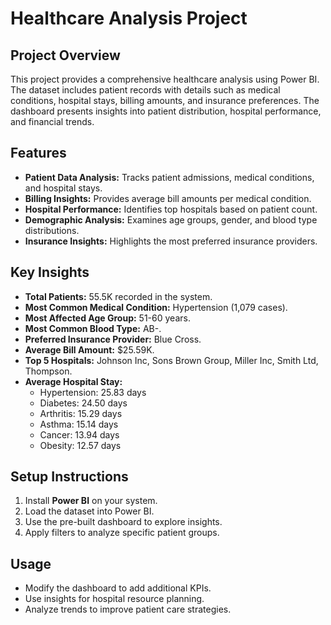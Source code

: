 # Healthcare Analysis Project

## Project Overview

This project provides a comprehensive healthcare analysis using Power BI. The dataset includes patient records with details such as medical conditions, hospital stays, billing amounts, and insurance preferences. The dashboard presents insights into patient distribution, hospital performance, and financial trends.

## Features

- **Patient Data Analysis:** Tracks patient admissions, medical conditions, and hospital stays.
- **Billing Insights:** Provides average bill amounts per medical condition.
- **Hospital Performance:** Identifies top hospitals based on patient count.
- **Demographic Analysis:** Examines age groups, gender, and blood type distributions.
- **Insurance Insights:** Highlights the most preferred insurance providers.

## Key Insights

- **Total Patients:** 55.5K recorded in the system.
- **Most Common Medical Condition:** Hypertension (1,079 cases).
- **Most Affected Age Group:** 51-60 years.
- **Most Common Blood Type:** AB-.
- **Preferred Insurance Provider:** Blue Cross.
- **Average Bill Amount:** \$25.59K.
- **Top 5 Hospitals:** Johnson Inc, Sons Brown Group, Miller Inc, Smith Ltd, Thompson.
- **Average Hospital Stay:**
  - Hypertension: 25.83 days
  - Diabetes: 24.50 days
  - Arthritis: 15.29 days
  - Asthma: 15.14 days
  - Cancer: 13.94 days
  - Obesity: 12.57 days

## Setup Instructions

1. Install **Power BI** on your system.
2. Load the dataset into Power BI.
3. Use the pre-built dashboard to explore insights.
4. Apply filters to analyze specific patient groups.

## Usage

- Modify the dashboard to add additional KPIs.
- Use insights for hospital resource planning.
- Analyze trends to improve patient care strategies.

##

